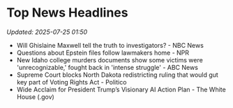 # Top News Headlines

_Updated: 2025-07-25 01:50_

- Will Ghislaine Maxwell tell the truth to investigators? - NBC News
- Questions about Epstein files follow lawmakers home - NPR
- New Idaho college murders documents show some victims were 'unrecognizable,' fought back in 'intense struggle' - ABC News
- Supreme Court blocks North Dakota redistricting ruling that would gut key part of Voting Rights Act - Politico
- Wide Acclaim for President Trump’s Visionary AI Action Plan - The White House (.gov)